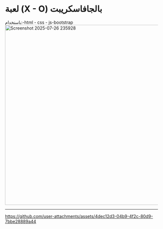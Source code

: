 

<h1> لعبة (X - O) بالجافاسكريبت  </h1>    
   باستخدام:-html - css - js-bootstrap
<br>
<img width="626" height="595" alt="Screenshot 2025-07-26 235928" src="https://github.com/user-attachments/assets/62501f29-8182-42c1-976f-a2d6a64a07e4"/> <hr>





https://github.com/user-attachments/assets/4dec12d3-04b9-4f2c-80d9-7bbe28889a44

